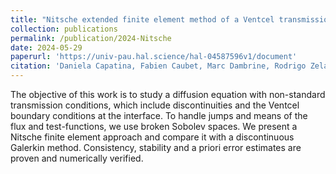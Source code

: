 ```yaml
---
title: "Nitsche extended finite element method of a Ventcel transmission problem with discontinuities at the interface"
collection: publications
permalink: /publication/2024-Nitsche
date: 2024-05-29
paperurl: 'https://univ-pau.hal.science/hal-04587596v1/document'
citation: 'Daniela Capatina, Fabien Caubet, Marc Dambrine, Rodrigo Zelada. Nitsche extended finite element method of a Ventcel transmission problem with discontinuities at the interface. 2024. (hal-04587596).'
---
```


The objective of this work is to study a diffusion equation with non-standard transmission conditions, which include discontinuities and the Ventcel boundary conditions at the interface. To handle
jumps and means of the flux and test-functions, we use broken Sobolev spaces. We present a Nitsche
finite element approach and compare it with a discontinuous Galerkin method. Consistency, stability
and a priori error estimates are proven and numerically verified.
